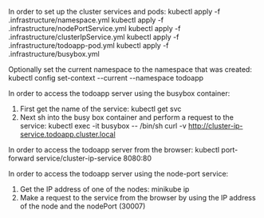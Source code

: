 In order to set up the cluster services and pods:
kubectl apply -f .infrastructure/namespace.yml
kubectl apply -f .infrastructure/nodePortService.yml
kubectl apply -f .infrastructure/clusterIpService.yml
kubectl apply -f .infrastructure/todoapp-pod.yml
kubectl apply -f .infrastructure/busybox.yml

Optionally set the current namespace to the namespace that was created:
kubectl config set-context --current --namespace todoapp

In order to access the todoapp server using the busybox container:
1. First get the name of the service:
kubectl get svc
2. Next sh into the busy box container and perform a request to the service:
kubectl exec -it busybox -- /bin/sh
curl -v http://cluster-ip-service.todoapp.cluster.local

In order to access the todoapp server from the browser:
kubectl port-forward service/cluster-ip-service 8080:80

In order to access the todoapp server using the node-port service:
1. Get the IP address of one of the nodes:
minikube ip
2. Make a request to the service from the browser by using the IP address of the node and the nodePort (30007)

